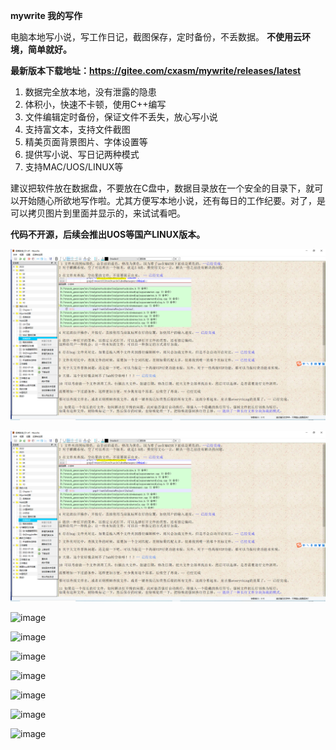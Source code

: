 **mywrite 我的写作** 


电脑本地写小说，写工作日记，截图保存，定时备份，不丢数据。 **不使用云环境，简单就好。** 

 **最新版本下载地址：https://gitee.com/cxasm/mywrite/releases/latest** 



1. 数据完全放本地，没有泄露的隐患
1. 体积小，快速不卡顿，使用C++编写
1. 文件编辑定时备份，保证文件不丢失，放心写小说
1. 支持富文本，支持文件截图
1. 精美页面背景图片、字体设置等
1. 提供写小说、写日记两种模式
1. 支持MAC/UOS/LINUX等



建议把软件放在数据盘，不要放在C盘中，数据目录放在一个安全的目录下，就可以开始随心所欲地写作啦。尤其方便写本地小说，还有每日的工作纪要。对了，是可以拷贝图片到里面并显示的，来试试看吧。

 **代码不开源，后续会推出UOS等国产LINUX版本。** 

![image](https://github.com/cxasm/mywrite/blob/main/png/101302.png)

![image](https://github.com/cxasm/mywrite/blob/main/png/101302.png)

![image](https://github.com/cxasm/mywrite/blob/mainpng/101503.png)

![image](https://github.com/cxasm/mywrite/blob/mainpng/101502.png)

![image](https://github.com/cxasm/mywrite/blob/mainpng/101501.png)

![image](https://github.com/cxasm/mywrite/blob/main092501.png)

![image](https://github.com/cxasm/mywrite/blob/mainpng/0925.png)

![image](https://github.com/cxasm/mywrite/blob/mainpng/09051.png)

![image](https://github.com/cxasm/mywrite/blob/mainpng/09052.png)
